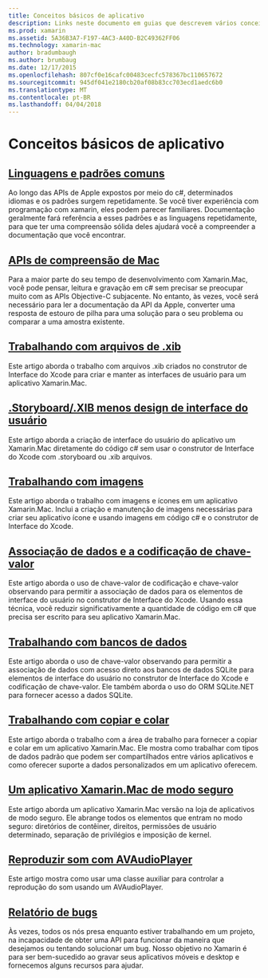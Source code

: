 ```yaml
---
title: Conceitos básicos de aplicativo
description: Links neste documento em guias que descrevem vários conceitos necessários para entender o desenvolvimento de aplicativos Xamarin.Mac.
ms.prod: xamarin
ms.assetid: 5A36B3A7-F197-4AC3-A40D-B2C49362FF06
ms.technology: xamarin-mac
author: bradumbaugh
ms.author: brumbaug
ms.date: 12/17/2015
ms.openlocfilehash: 807cf0e16cafc00483cecfc578367bc110657672
ms.sourcegitcommit: 945df041e2180cb20af08b83cc703ecd1aedc6b0
ms.translationtype: MT
ms.contentlocale: pt-BR
ms.lasthandoff: 04/04/2018
---
```

# <a name="application-fundamentals"></a>Conceitos básicos de aplicativo

## <a name="common-patterns-and-idiomsmacapp-fundamentalspatternsmd"></a>[Linguagens e padrões comuns](~/mac/app-fundamentals/patterns.md)

Ao longo das APIs de Apple expostos por meio do c#, determinados idiomas e os padrões surgem repetidamente. Se você tiver experiência com programação com xamarin, eles podem parecer familiares. Documentação geralmente fará referência a esses padrões e as linguagens repetidamente, para que ter uma compreensão sólida deles ajudará você a compreender a documentação que você encontrar.

## <a name="understanding-mac-apismacapp-fundamentalsmac-apismd"></a>[APIs de compreensão de Mac](~/mac/app-fundamentals/mac-apis.md)

Para a maior parte do seu tempo de desenvolvimento com Xamarin.Mac, você pode pensar, leitura e gravação em c# sem precisar se preocupar muito com as APIs Objective-C subjacente. No entanto, às vezes, você será necessário para ler a documentação da API da Apple, converter uma resposta de estouro de pilha para uma solução para o seu problema ou comparar a uma amostra existente.

## <a name="working-with-xib-filesmacapp-fundamentalsxibmd"></a>[Trabalhando com arquivos de .xib](~/mac/app-fundamentals/xib.md)

Este artigo aborda o trabalho com arquivos .xib criados no construtor de Interface do Xcode para criar e manter as interfaces de usuário para um aplicativo Xamarin.Mac.

## <a name="storyboardxib-less-user-interface-designmacapp-fundamentalsxibless-uimd"></a>[.Storyboard/.XIB menos design de interface do usuário](~/mac/app-fundamentals/xibless-ui.md)

Este artigo aborda a criação de interface do usuário do aplicativo um Xamarin.Mac diretamente do código c# sem usar o construtor de Interface do Xcode com .storyboard ou .xib arquivos.

## <a name="working-with-imagesmacapp-fundamentalsimagemd"></a>[Trabalhando com imagens](~/mac/app-fundamentals/image.md)

Este artigo aborda o trabalho com imagens e ícones em um aplicativo Xamarin.Mac. Inclui a criação e manutenção de imagens necessárias para criar seu aplicativo ícone e usando imagens em código c# e o construtor de Interface do Xcode.

## <a name="data-binding-and-key-value-codingmacapp-fundamentalsdatabindingmd"></a>[Associação de dados e a codificação de chave-valor](~/mac/app-fundamentals/databinding.md)

Este artigo aborda o uso de chave-valor de codificação e chave-valor observando para permitir a associação de dados para os elementos de interface do usuário no construtor de Interface do Xcode. Usando essa técnica, você reduzir significativamente a quantidade de código em c# que precisa ser escrito para seu aplicativo Xamarin.Mac. 

## <a name="working-with-databasesmacapp-fundamentalsdatabasesmd"></a>[Trabalhando com bancos de dados](~/mac/app-fundamentals/databases.md)

Este artigo aborda o uso de chave-valor observando para permitir a associação de dados com acesso direto aos bancos de dados SQLite para elementos de interface do usuário no construtor de Interface do Xcode e codificação de chave-valor. Ele também aborda o uso do ORM SQLite.NET para fornecer acesso a dados SQLite.

## <a name="working-with-copy-and-pastemacapp-fundamentalscopy-pastemd"></a>[Trabalhando com copiar e colar](~/mac/app-fundamentals/copy-paste.md)

Este artigo aborda o trabalho com a área de trabalho para fornecer a copiar e colar em um aplicativo Xamarin.Mac. Ele mostra como trabalhar com tipos de dados padrão que podem ser compartilhados entre vários aplicativos e como oferecer suporte a dados personalizados em um aplicativo oferecem.

## <a name="sandboxing-a-xamarinmac-appmacapp-fundamentalssandboxingmd"></a>[Um aplicativo Xamarin.Mac de modo seguro](~/mac/app-fundamentals/sandboxing.md)

Este artigo aborda um aplicativo Xamarin.Mac versão na loja de aplicativos de modo seguro. Ele abrange todos os elementos que entram no modo seguro: diretórios de contêiner, direitos, permissões de usuário determinado, separação de privilégios e imposição de kernel.

## <a name="playing-sound-with-avaudioplayermacapp-fundamentalssoundsmd"></a>[Reproduzir som com AVAudioPlayer](~/mac/app-fundamentals/sounds.md)

Este artigo mostra como usar uma classe auxiliar para controlar a reprodução do som usando um AVAudioPlayer.

## <a name="reporting-bugsmacapp-fundamentalstroubleshootingmd"></a>[Relatório de bugs](~/mac/app-fundamentals/troubleshooting.md)

Às vezes, todos os nós presa enquanto estiver trabalhando em um projeto, na incapacidade de obter uma API para funcionar da maneira que desejamos ou tentando solucionar um bug. Nosso objetivo no Xamarin é para ser bem-sucedido ao gravar seus aplicativos móveis e desktop e fornecemos alguns recursos para ajudar.
